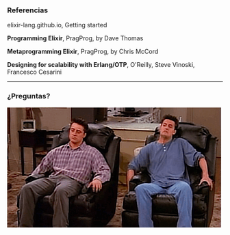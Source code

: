 ### Referencias

elixir-lang.github.io, Getting started

**Programming Elixir**, PragProg, by Dave Thomas

**Metaprogramming Elixir**, PragProg, by Chris McCord

**Designing for scalability with Erlang/OTP**,  O'Reilly,  Steve Vinoski, Francesco Cesarini

---

### ¿Preguntas?

![thankyou](assets/img/rest.gif)

